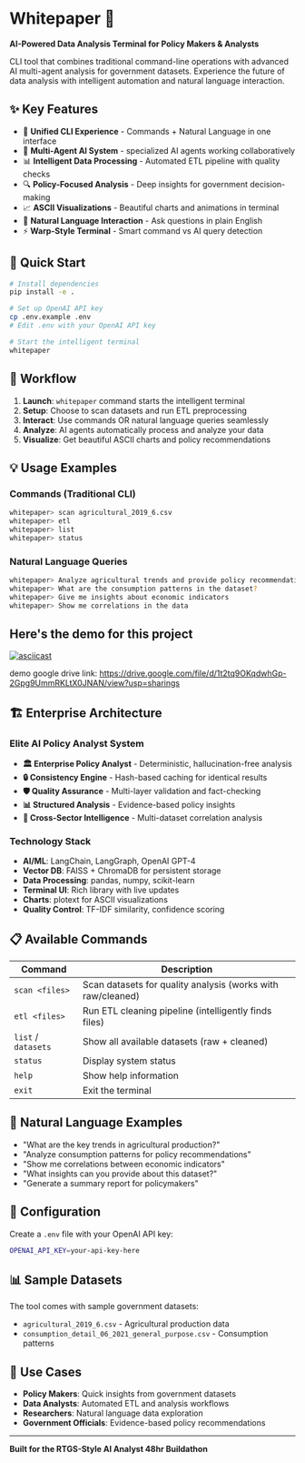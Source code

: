 # Whitepaper 🤖

**AI-Powered Data Analysis Terminal for Policy Makers & Analysts**

CLI tool that combines traditional command-line operations with advanced AI multi-agent analysis for government datasets. Experience the future of data analysis with intelligent automation and natural language interaction.

## ✨ Key Features

- 🚀 **Unified CLI Experience** - Commands + Natural Language in one interface
- 🤖 **Multi-Agent AI System** - specialized AI agents working collaboratively
- 📊 **Intelligent Data Processing** - Automated ETL pipeline with quality checks
- 🔍 **Policy-Focused Analysis** - Deep insights for government decision-making
- 📈 **ASCII Visualizations** - Beautiful charts and animations in terminal
- 💬 **Natural Language Interaction** - Ask questions in plain English
- ⚡ **Warp-Style Terminal** - Smart command vs AI query detection

## 🎯 Quick Start

```bash
# Install dependencies
pip install -e .

# Set up OpenAI API key
cp .env.example .env
# Edit .env with your OpenAI API key

# Start the intelligent terminal
whitepaper
```

## 🔄 Workflow

1. **Launch**: `whitepaper` command starts the intelligent terminal
2. **Setup**: Choose to scan datasets and run ETL preprocessing
3. **Interact**: Use commands OR natural language queries seamlessly
4. **Analyze**: AI agents automatically process and analyze your data
5. **Visualize**: Get beautiful ASCII charts and policy recommendations

## 💡 Usage Examples

### Commands (Traditional CLI)

```bash
whitepaper> scan agricultural_2019_6.csv
whitepaper> etl
whitepaper> list
whitepaper> status
```

### Natural Language Queries

```bash
whitepaper> Analyze agricultural trends and provide policy recommendations
whitepaper> What are the consumption patterns in the dataset?
whitepaper> Give me insights about economic indicators
whitepaper> Show me correlations in the data
```

## Here's the demo for this project

[![asciicast](https://asciinema.org/a/7RFxJEZ2cvMhQFbs1ZNBCqVdb.svg)](https://asciinema.org/a/7RFxJEZ2cvMhQFbs1ZNBCqVdb)

demo google drive link:
https://drive.google.com/file/d/1t2tq9OKqdwhGp-2Gpg9UmmRKLtX0JNAN/view?usp=sharings

## 🏗️ Enterprise Architecture

### Elite AI Policy Analyst System

- **🏛️ Enterprise Policy Analyst** - Deterministic, hallucination-free analysis
- **🔒 Consistency Engine** - Hash-based caching for identical results
- **🛡️ Quality Assurance** - Multi-layer validation and fact-checking
- **📊 Structured Analysis** - Evidence-based policy insights
- **🎯 Cross-Sector Intelligence** - Multi-dataset correlation analysis

### Technology Stack

- **AI/ML**: LangChain, LangGraph, OpenAI GPT-4
- **Vector DB**: FAISS + ChromaDB for persistent storage
- **Data Processing**: pandas, numpy, scikit-learn
- **Terminal UI**: Rich library with live updates
- **Charts**: plotext for ASCII visualizations
- **Quality Control**: TF-IDF similarity, confidence scoring

## 📋 Available Commands

| Command             | Description                                                 |
| ------------------- | ----------------------------------------------------------- |
| `scan <files>`      | Scan datasets for quality analysis (works with raw/cleaned) |
| `etl <files>`       | Run ETL cleaning pipeline (intelligently finds files)       |
| `list` / `datasets` | Show all available datasets (raw + cleaned)                 |
| `status`            | Display system status                                       |
| `help`              | Show help information                                       |
| `exit`              | Exit the terminal                                           |

## 🎨 Natural Language Examples

- "What are the key trends in agricultural production?"
- "Analyze consumption patterns for policy recommendations"
- "Show me correlations between economic indicators"
- "What insights can you provide about this dataset?"
- "Generate a summary report for policymakers"

## 🔧 Configuration

Create a `.env` file with your OpenAI API key:

```bash
OPENAI_API_KEY=your-api-key-here
```

## 📊 Sample Datasets

The tool comes with sample government datasets:

- `agricultural_2019_6.csv` - Agricultural production data
- `consumption_detail_06_2021_general_purpose.csv` - Consumption patterns

## 🎯 Use Cases

- **Policy Makers**: Quick insights from government datasets
- **Data Analysts**: Automated ETL and analysis workflows
- **Researchers**: Natural language data exploration
- **Government Officials**: Evidence-based policy recommendations

---

**Built for the RTGS-Style AI Analyst 48hr Buildathon**

